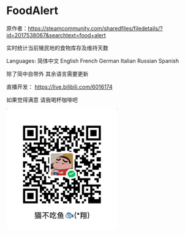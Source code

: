 # FoodAlert

原作者：https://steamcommunity.com/sharedfiles/filedetails/?id=2017538067&searchtext=food+alert
        
实时统计当前殖民地的食物库存及维持天数

Languages:
简体中文
English
French
German
Italian
Russian
Spanish
        
除了简中自带外 其余语言需要更新
        
直播开发：
https://live.bilibili.com/6016174

如果觉得满意 请我喝杯咖啡吧

![image](收款码.png)